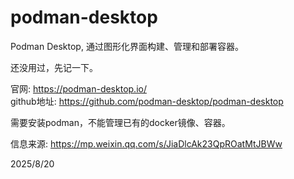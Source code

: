 # podman-desktop

Podman Desktop, 通过图形化界面构建、管理和部署容器。

还没用过，先记一下。

官网: https://podman-desktop.io/  
github地址: https://github.com/podman-desktop/podman-desktop

需要安装podman，不能管理已有的docker镜像、容器。


信息来源: https://mp.weixin.qq.com/s/JiaDlcAk23QpROatMtJBWw


2025/8/20
